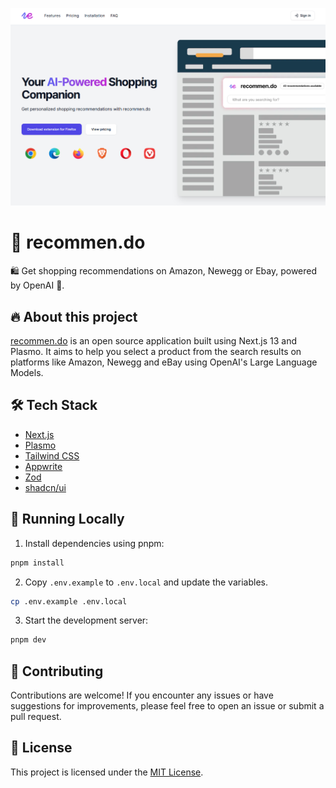![recommen.do Cover](assets/cover.png)

# 🤖 recommen.do

🛍️ Get shopping recommendations on Amazon, Newegg or Ebay, powered by OpenAI 🤖.

## 🔥 About this project

[recommen.do](https://www.recommen.do/) is an open source application built using Next.js 13 and Plasmo. It aims to help you select a product from the search results on platforms like Amazon, Newegg and eBay using OpenAI's Large Language Models.

## 🛠️ Tech Stack

- [Next.js](https://nextjs.org/)
- [Plasmo](https://www.plasmo.com/)
- [Tailwind CSS](https://tailwindcss.com/)
- [Appwrite](https://appwrite.io/)
- [Zod](https://zod.dev/)
- [shadcn/ui](https://ui.shadcn.com/)

## 🚀 Running Locally

1. Install dependencies using pnpm:

```sh
pnpm install
```

2. Copy `.env.example` to `.env.local` and update the variables.

```sh
cp .env.example .env.local
```

3. Start the development server:

```sh
pnpm dev
```

## 🤝 Contributing

Contributions are welcome! If you encounter any issues or have suggestions for improvements, please feel free to open an issue or submit a pull request.

## 📜 License

This project is licensed under the [MIT License](LICENSE.md).
